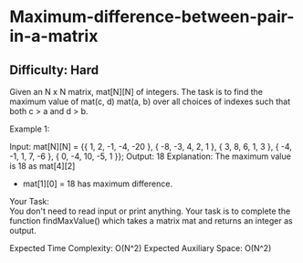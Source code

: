 # Maximum-difference-between-pair-in-a-matrix

## Difficulty: Hard

Given an N x N matrix, mat[N][N] of integers. The task is to find the maximum value of mat(c, d) mat(a, b) over all choices of indexes such that both c > a and d > b.

Example 1:

Input:
mat[N][N] = {{ 1, 2, -1, -4, -20 },
             { -8, -3, 4, 2, 1 }, 
             { 3, 8, 6, 1, 3 },
             { -4, -1, 1, 7, -6 },
             { 0, -4, 10, -5, 1 }};
Output: 18
Explanation: The maximum value is 18 as mat[4][2] 
- mat[1][0] = 18 has maximum difference.
 

Your Task:  
You don't need to read input or print anything. Your task is to complete the function findMaxValue() which takes a matrix mat and returns an integer as output.

Expected Time Complexity: O(N^2)
Expected Auxiliary Space: O(N^2)
